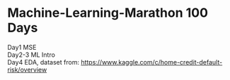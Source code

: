 # Machine-Learning-Marathon 100 Days
Day1 MSE  
Day2-3 ML Intro  
Day4 EDA, dataset from: https://www.kaggle.com/c/home-credit-default-risk/overview  
